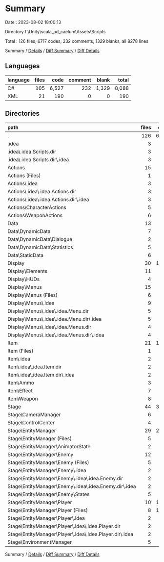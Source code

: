 # Summary

Date : 2023-08-02 18:00:13

Directory f:\\Unity\\scala_ad_caelum\\Assets\\Scripts

Total : 126 files,  6717 codes, 232 comments, 1329 blanks, all 8278 lines

Summary / [Details](details.md) / [Diff Summary](diff.md) / [Diff Details](diff-details.md)

## Languages
| language | files | code | comment | blank | total |
| :--- | ---: | ---: | ---: | ---: | ---: |
| C# | 105 | 6,527 | 232 | 1,329 | 8,088 |
| XML | 21 | 190 | 0 | 0 | 190 |

## Directories
| path | files | code | comment | blank | total |
| :--- | ---: | ---: | ---: | ---: | ---: |
| . | 126 | 6,717 | 232 | 1,329 | 8,278 |
| .idea | 3 | 18 | 0 | 0 | 18 |
| .idea\\.idea.Scripts.dir | 3 | 18 | 0 | 0 | 18 |
| .idea\\.idea.Scripts.dir\\.idea | 3 | 18 | 0 | 0 | 18 |
| Actions | 15 | 454 | 24 | 102 | 580 |
| Actions (Files) | 1 | 29 | 3 | 9 | 41 |
| Actions\\.idea | 3 | 18 | 0 | 0 | 18 |
| Actions\\.idea\\.idea.Actions.dir | 3 | 18 | 0 | 0 | 18 |
| Actions\\.idea\\.idea.Actions.dir\\.idea | 3 | 18 | 0 | 0 | 18 |
| Actions\\CharacterActions | 5 | 179 | 5 | 42 | 226 |
| Actions\\WeaponActions | 6 | 228 | 16 | 51 | 295 |
| Data | 13 | 477 | 7 | 80 | 564 |
| Data\\DynamicData | 7 | 147 | 0 | 26 | 173 |
| Data\\DynamicData\\Dialogue | 2 | 33 | 0 | 8 | 41 |
| Data\\DynamicData\\Statistics | 5 | 114 | 0 | 18 | 132 |
| Data\\StaticData | 6 | 330 | 7 | 54 | 391 |
| Display | 30 | 1,004 | 5 | 212 | 1,221 |
| Display\\Elements | 11 | 384 | 0 | 90 | 474 |
| Display\\HUDs | 4 | 293 | 2 | 77 | 372 |
| Display\\Menus | 15 | 327 | 3 | 45 | 375 |
| Display\\Menus (Files) | 6 | 209 | 3 | 45 | 257 |
| Display\\Menus\\.idea | 9 | 118 | 0 | 0 | 118 |
| Display\\Menus\\.idea\\.idea.Menu.dir | 5 | 62 | 0 | 0 | 62 |
| Display\\Menus\\.idea\\.idea.Menu.dir\\.idea | 5 | 62 | 0 | 0 | 62 |
| Display\\Menus\\.idea\\.idea.Menus.dir | 4 | 56 | 0 | 0 | 56 |
| Display\\Menus\\.idea\\.idea.Menus.dir\\.idea | 4 | 56 | 0 | 0 | 56 |
| Item | 21 | 1,123 | 43 | 239 | 1,405 |
| Item (Files) | 1 | 10 | 0 | 2 | 12 |
| Item\\.idea | 2 | 12 | 0 | 0 | 12 |
| Item\\.idea\\.idea.Item.dir | 2 | 12 | 0 | 0 | 12 |
| Item\\.idea\\.idea.Item.dir\\.idea | 2 | 12 | 0 | 0 | 12 |
| Item\\Ammo | 3 | 47 | 0 | 14 | 61 |
| Item\\Effect | 7 | 523 | 0 | 98 | 621 |
| Item\\Weapon | 8 | 531 | 43 | 125 | 699 |
| Stage | 44 | 3,641 | 153 | 696 | 4,490 |
| Stage\\CameraManager | 6 | 295 | 6 | 66 | 367 |
| Stage\\ControlCenter | 4 | 587 | 30 | 134 | 751 |
| Stage\\EntityManager | 29 | 2,458 | 117 | 433 | 3,008 |
| Stage\\EntityManager (Files) | 5 | 402 | 4 | 87 | 493 |
| Stage\\EntityManager\\AnimatorState | 2 | 27 | 42 | 13 | 82 |
| Stage\\EntityManager\\Enemy | 12 | 767 | 30 | 164 | 961 |
| Stage\\EntityManager\\Enemy (Files) | 5 | 371 | 11 | 91 | 473 |
| Stage\\EntityManager\\Enemy\\.idea | 2 | 12 | 0 | 0 | 12 |
| Stage\\EntityManager\\Enemy\\.idea\\.idea.Enemy.dir | 2 | 12 | 0 | 0 | 12 |
| Stage\\EntityManager\\Enemy\\.idea\\.idea.Enemy.dir\\.idea | 2 | 12 | 0 | 0 | 12 |
| Stage\\EntityManager\\Enemy\\States | 5 | 384 | 19 | 73 | 476 |
| Stage\\EntityManager\\Player | 10 | 1,262 | 41 | 169 | 1,472 |
| Stage\\EntityManager\\Player (Files) | 8 | 1,250 | 41 | 169 | 1,460 |
| Stage\\EntityManager\\Player\\.idea | 2 | 12 | 0 | 0 | 12 |
| Stage\\EntityManager\\Player\\.idea\\.idea.Player.dir | 2 | 12 | 0 | 0 | 12 |
| Stage\\EntityManager\\Player\\.idea\\.idea.Player.dir\\.idea | 2 | 12 | 0 | 0 | 12 |
| Stage\\EnvironmentManager | 5 | 301 | 0 | 63 | 364 |

Summary / [Details](details.md) / [Diff Summary](diff.md) / [Diff Details](diff-details.md)